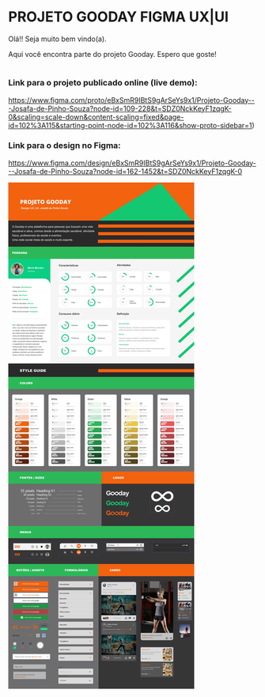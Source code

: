 # PROJETO GOODAY FIGMA UX|UI

Olá!! Seja muito bem vindo(a).

Aqui você encontra parte do projeto Gooday.
Espero que goste!

#

### Link para o projeto publicado online (live demo):
https://www.figma.com/proto/eBxSmR9IBtS9gArSeYs9x1/Projeto-Gooday---Josafa-de-Pinho-Souza?node-id=109-228&t=SDZ0NckKeyF1zqgK-0&scaling=scale-down&content-scaling=fixed&page-id=102%3A115&starting-point-node-id=102%3A116&show-proto-sidebar=1)

### Link para o design no Figma:
https://www.figma.com/design/eBxSmR9IBtS9gArSeYs9x1/Projeto-Gooday---Josafa-de-Pinho-Souza?node-id=162-1452&t=SDZ0NckKeyF1zqgK-0

![STYLE-GUIDE](https://github.com/Josafasouza/APP-GOODAY-FIGMAUXUI/blob/main/STYLE-GUIDE.jpg)

